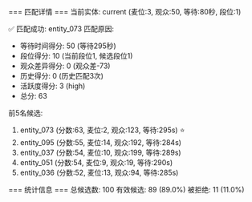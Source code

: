 === 匹配详情 ===
当前实体: current (麦位:3, 观众:50, 等待:80秒, 段位:1)

✅ 匹配成功: entity_073
匹配原因:
  - 等待时间得分: 50 (等待295秒)
  - 段位得分: 10 (当前段位1, 候选段位1)
  - 观众差异得分: 0 (观众差-73)
  - 历史得分: 0 (历史匹配3次)
  - 活跃度得分: 3 (high)
  - 总分: 63

前5名候选:
  1. entity_073 (分数:63, 麦位:2, 观众:123, 等待:295s) ⭐
  2. entity_095 (分数:55, 麦位:14, 观众:192, 等待:284s)
  3. entity_037 (分数:54, 麦位:10, 观众:199, 等待:289s)
  4. entity_051 (分数:54, 麦位:9, 观众:19, 等待:290s)
  5. entity_036 (分数:52, 麦位:13, 观众:94, 等待:285s)

=== 统计信息 ===
总候选数: 100
有效候选: 89 (89.0%)
被拒绝: 11 (11.0%)
